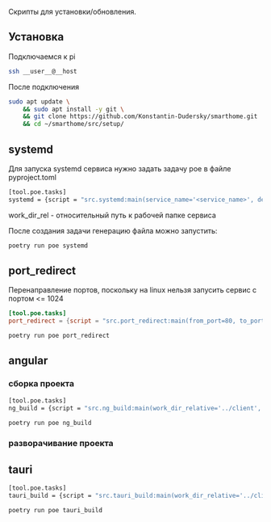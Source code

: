 Скрипты для установки/обновления.

## Установка

Подключаемся к pi

```sh
ssh __user__@__host
```

После подключения

```sh
sudo apt update \
	&& sudo apt install -y git \
	&& git clone https://github.com/Konstantin-Dudersky/smarthome.git
	&& cd ~/smarthome/src/setup/
```




## systemd

Для запуска systemd сервиса нужно задать задачу poe в файле pyproject.toml

```sh
[tool.poe.tasks]
systemd = {script = "src.systemd:main(service_name='<service_name>', description='<description>', work_dir_rel='<work_dir_rel>'"}
```

work_dir_rel - относительный путь к рабочей папке сервиса

После создания задачи генерацию файла можно запустить:

```sh
poetry run poe systemd
```

## port_redirect

Перенаправление портов, поскольку на linux нельзя запусить сервис с портом <= 1024

```toml
[tool.poe.tasks]
port_redirect = {script = "src.port_redirect:main(from_port=80, to_port=8000)"}
```

```sh
poetry run poe port_redirect
```



## angular

### сборка проекта

```sh
[tool.poe.tasks]
ng_build = {script = "src.ng_build:main(work_dir_relative='../client', project='client')"}
```

```sh
poetry run poe ng_build
```

### разворачивание проекта



## tauri

```sh
[tool.poe.tasks]
tauri_build = {script = "src.tauri_build:main(work_dir_relative='../client', project='client')"}
```

```sh
poetry run poe tauri_build
```

